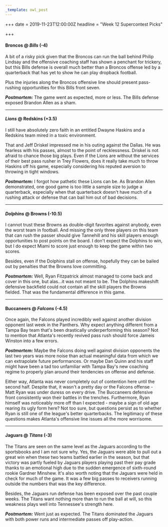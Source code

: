 ```yaml
---
_template: owl_post
---
```



+++
date = 2019-11-23T12:00:00Z
headline = "Week 12 Supercontest Picks"

+++
#### Broncos @ _Bills_ (-4)

A bit of a risky pick given that the Broncos can run the ball behind Philip Lindsay and the offensive coaching staff has shown a penchant for trickery, but this Bills defense is overall much better than a Broncos offense led by a quarterback that has yet to show he can play dropback football.

Plus the injuries along the Broncos offensive line should present pass-rushing opportunities for this Bills front seven.

**_Postmortem:_** The game went as expected, more or less. The Bills defense exposed Brandon Allen as a sham.

***

#### _Lions_ @ Redskins (+3.5)

I still have absolutely zero faith in an entitled Dwayne Haskins and a Redskins team mired in a toxic environment.

That and Jeff Driskel impressed me in his outing against the Dallas. He was fearless with his passes, almost to the point of recklessness. Driskel is not afraid to chance those big plays. Even if the Lions are without the services of their best pass rusher in Trey Flowers, does it really take much to throw Haskins off his game, especially considering his reputed aversion to throwing in tight windows.

**_Postmortem:_** I forgot how pathetic these Lions can be. As Brandon Allen demonstrated, one good game is too little a sample size to judge a quarterback, especially when that quarterback doesn't have much of a rushing attack or defense that can bail him out of bad decisions.

***

#### _Dolphins_ @ Browns (-10.5)

I cannot trust these Browns as double-digit favorites against anybody, even the worst team in football. And missing the only three players on this team that can rush the passer should give Tannehill and his skill players enough opportunities to post points on the board. I don't expect the Dolphins to win, but I do expect Miami to score just enough to keep the game within two scores.

Besides, even if the Dolphins stall on offense, hopefully they can be bailed out by penalties that the Browns love committing.

**_Postmortem:_** Well, Ryan Fitzpatrick almost managed to come back and cover in this one, but alas...it was not meant to be. The Dolphins makeshift defensive backfield could not contain all the skill players the Browns fielded. That was the fundamental difference in this game.  

***

#### Buccaneers @ _Falcons_ (-4.5)

Once again, the Falcons played incredibly well against another division opponent last week in the Panthers. Why expect anything different from a Tampa Bay team that's been drastically underperforming this season? Not to mention that Atlanta's recently revived pass rush should force Jameis Winston into a few errors.

**_Postmortem:_** Maybe the Falcons doing well against division opponents the last two years was more noise than actual meaningful data from which we can extrapolate future performances. Or maybe Dan Quinn and his staff might have been a tad too unfamiliar with Tampa Bay's new coaching regime to properly plan around their tendencies on offense and defense. 

Either way, Atlanta was never completely out of contention here until the second half. Despite that, it wasn't a pretty day or the Falcons offense - Matt Ryan was under duress on every drive. The Buccaneers defensive front consistently won their battles in the trenches. Furthermore, Ryan himself was noticeably more off than I expected - maybe a sign of old age rearing its ugly form here? Not too sure, but questions persist as to whether Ryan is still one of the league's better quarterbacks. The legitimacy of these questions makes Atlanta's offensive line issues all the more worrisome.

***

#### Jaguars @ _Titans_ (-3)

The Titans are seen on the same level as the Jaguars according to the sportsbooks and I am not sure why. Yes, the Jaguars were able to pull out a great win when these two teams battled earlier in the season, but that victory was partly fueled by Jaguars players playing past their pay grade thanks to an emotional high due to the sudden emergence of sixth-round rookie Gardner Minshew. It's also worth noting that the Jaguars were held in check for much of the game. It was a few big passes to receivers running outside the numbers that was the key difference.

Besides, the Jaguars run defense has been exposed over the past couple weeks. The Titans want nothing more than to run the ball at will, so this weakness plays well into Tennessee's strength here.

**_Postmortem:_** Went just as expected. The Titans dominated the Jaguars with both power runs and intermediate passes off play-action.
